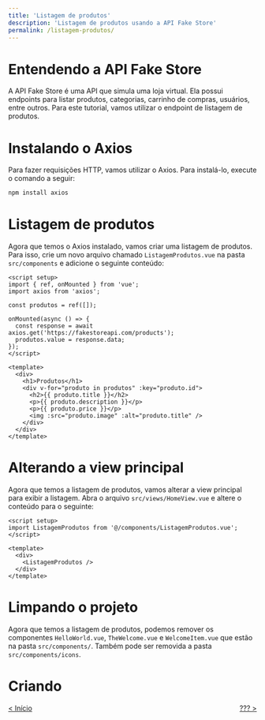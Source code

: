 ```yaml
---
title: 'Listagem de produtos'
description: 'Listagem de produtos usando a API Fake Store'
permalink: /listagem-produtos/
---
```


# Entendendo a API Fake Store

A API Fake Store é uma API que simula uma loja virtual. Ela possui endpoints para listar produtos, categorias, carrinho de compras, usuários, entre outros. Para este tutorial, vamos utilizar o endpoint de listagem de produtos.

# Instalando o Axios

Para fazer requisições HTTP, vamos utilizar o Axios. Para instalá-lo, execute o comando a seguir:

```bash
npm install axios
```

# Listagem de produtos

Agora que temos o Axios instalado, vamos criar uma listagem de produtos. Para isso, crie um novo arquivo chamado `ListagemProdutos.vue` na pasta `src/components` e adicione o seguinte conteúdo:

```vue
<script setup>
import { ref, onMounted } from 'vue';
import axios from 'axios';

const produtos = ref([]);

onMounted(async () => {
  const response = await axios.get('https://fakestoreapi.com/products');
  produtos.value = response.data;
});
</script>

<template>
  <div>
    <h1>Produtos</h1>
    <div v-for="produto in produtos" :key="produto.id">
      <h2>{{ produto.title }}</h2>
      <p>{{ produto.description }}</p>
      <p>{{ produto.price }}</p>
      <img :src="produto.image" :alt="produto.title" />
    </div>
  </div>
</template>
```

# Alterando a view principal

Agora que temos a listagem de produtos, vamos alterar a view principal para exibir a listagem. Abra o arquivo `src/views/HomeView.vue` e altere o conteúdo para o seguinte:

```vue
<script setup>
import ListagemProdutos from '@/components/ListagemProdutos.vue';
</script>

<template>
  <div>
    <ListagemProdutos />
  </div>
</template>
```

# Limpando o projeto

Agora que temos a listagem de produtos, podemos remover os componentes `HelloWorld.vue`, `TheWelcome.vue` e `WelcomeItem.vue` que estão na pasta `src/components/`. Também pode ser removida a pasta `src/components/icons`.

# Criando

<span style="display: flex; justify-content: space-between;"><span>[&lt; Início](../ 'Início')</span> <span>[??? &gt;](???.html 'Próximo')</span></span>
